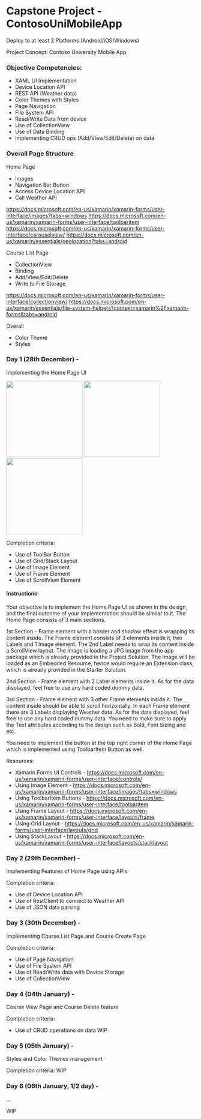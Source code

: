 # Capstone Project - ContosoUniMobileApp
Deploy to at least 2 Platforms (Android/iOS/Windows)

Project Concept: Contoso University Mobile App

### Objective Competencies:
- XAML UI Implementation
- Device Location API
- REST API (Weather data)
- Color Themes with Styles
- Page Navigation
- File System API
- Read/Write Data from device
- Use of CollectionView
- Use of Data Binding
- Implementing CRUD ops (Add/View/Edit/Delete) on data

### Overall Page Structure
Home Page
- Images
- Navigation Bar Button
- Access Device Location API
- Call Weather API

https://docs.microsoft.com/en-us/xamarin/xamarin-forms/user-interface/images?tabs=windows
https://docs.microsoft.com/en-us/xamarin/xamarin-forms/user-interface/toolbaritem
https://docs.microsoft.com/en-us/xamarin/xamarin-forms/user-interface/carouselview/
https://docs.microsoft.com/en-us/xamarin/essentials/geolocation?tabs=android

Course List Page
- CollectionView
- Binding
- Add/View/Edit/Delete
- Write to File Storage

https://docs.microsoft.com/en-us/xamarin/xamarin-forms/user-interface/collectionview/
https://docs.microsoft.com/en-us/xamarin/essentials/file-system-helpers?context=xamarin%2Fxamarin-forms&tabs=android

Overall
- Color Theme
- Styles

### Day 1 (28th December) - 
Implementing the Home Page UI

<img src="/PROJECT/screenshots/Home Page - Android.png" width="203"/> <img src="/PROJECT/Screenshots/Home Page - iOS.png" width="203"/> <img src="/PROJECT/Screenshots/Home Page - UWP.png" width="203"/>

Completion criteria:
- Use of ToolBar Button
- Use of Grid/Stack Layout
- Use of Image Element
- Use of Frame Element
- Use of ScrollView Element

#### Instructions:

Your objective is to implement the Home Page UI as shown in the design, and the final outcome of your implementation should be similar to it. The Home Page consists of 3 main sections.

1st Section - Frame element with a border and shadow effect is wrapping its content inside. The Frame element consists of 3 elements inside it, two Labels and 1 Image element. The 2nd Label needs to wrap its content inside a ScrollView layout. The Image is loading a JPG image from the app package which is already provided in the Project Solution. The Image will be loaded as an Embedded Resource, hence would require an Extension class, which is already provided in the Starter Solution.

2nd Section - Frame element with 2 Label elements inside it. As for the data displayed, feel free to use any hard coded dummy data.

3rd Section - Frame element with 3 other Frame elements inside it. The content inside should be able to scroll horizontally. In each Frame element there are 3 Labels displaying Weather data. As for the data displayed, feel free to use any hard coded dummy data. You need to make sure to apply the Text attributes according to the design such as Bold, Font Sizing and etc.

You need to implement the button at the top right corner of the Home Page which is implemented using ToolbarItem Button as well.

Resources: 

- Xamarin.Forms UI Controls - https://docs.microsoft.com/en-us/xamarin/xamarin-forms/user-interface/controls/
- Using Image Element - https://docs.microsoft.com/en-us/xamarin/xamarin-forms/user-interface/images?tabs=windows
- Using ToolbarItem Buttons - https://docs.microsoft.com/en-us/xamarin/xamarin-forms/user-interface/toolbaritem
- Using Frame Layout - https://docs.microsoft.com/en-us/xamarin/xamarin-forms/user-interface/layouts/frame
- Using Grid Layout - https://docs.microsoft.com/en-us/xamarin/xamarin-forms/user-interface/layouts/grid
- Using StackLayout - https://docs.microsoft.com/en-us/xamarin/xamarin-forms/user-interface/layouts/stacklayout

### Day 2 (29th December) - 
Implementing Features of Home Page using APIs

Completion criteria:
- Use of Device Location API
- Use of RestClient to connect to Weather API
- Use of JSON data parsing

### Day 3 (30th December) - 
Implementing Course List Page and Course Create Page 

Completion criteria:
- Use of Page Navigation
- Use of File System API
- Use of Read/Write data with Device Storage
- Use of CollectionView

### Day 4 (04th January) - 
Course View Page and Course Delete feature

Completion criteria:
- Use of CRUD operations on data
WIP

### Day 5 (05th January) - 
Styles and Color Themes management

Completion criteria:
WIP

### Day 6 (06th January, 1/2 day) - 

...

WIP


